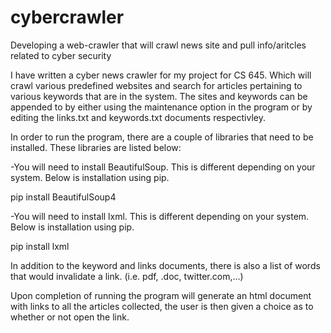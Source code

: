 # cybercrawler
Developing a web-crawler that will crawl news site and pull info/aritcles related to cyber security

I have written a cyber news crawler for my project for CS 645.  Which will crawl various predefined
websites and search for articles pertaining to various keywords that are in the system.  The sites and 
keywords can be appended to by either using the maintenance option in the program or by editing the 
links.txt and keywords.txt documents respectivley.

In order to run the program, there are a couple of libraries that need to be installed. These libraries
are listed below:

-You will need to install BeautifulSoup. This is different depending on your system. Below is installation
using pip.

pip install BeautifulSoup4

-You will need to install lxml. This is different depending on your system. Below is installation
using pip.

pip install lxml

In addition to the keyword and links documents, there is also a list of words that would invalidate a link.
(i.e. pdf, .doc, twitter.com,...)

Upon completion of running the program will generate an html document with links to all the articles
collected, the user is then given a choice as to whether or not open the link.
